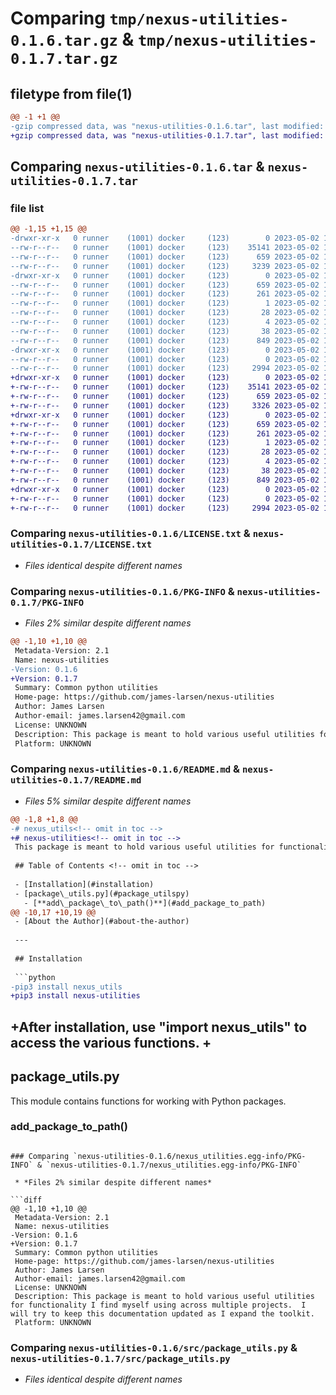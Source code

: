 # Comparing `tmp/nexus-utilities-0.1.6.tar.gz` & `tmp/nexus-utilities-0.1.7.tar.gz`

## filetype from file(1)

```diff
@@ -1 +1 @@
-gzip compressed data, was "nexus-utilities-0.1.6.tar", last modified: Tue May  2 14:33:44 2023, max compression
+gzip compressed data, was "nexus-utilities-0.1.7.tar", last modified: Tue May  2 15:41:01 2023, max compression
```

## Comparing `nexus-utilities-0.1.6.tar` & `nexus-utilities-0.1.7.tar`

### file list

```diff
@@ -1,15 +1,15 @@
-drwxr-xr-x   0 runner    (1001) docker     (123)        0 2023-05-02 14:33:44.013285 nexus-utilities-0.1.6/
--rw-r--r--   0 runner    (1001) docker     (123)    35141 2023-05-02 14:33:21.000000 nexus-utilities-0.1.6/LICENSE.txt
--rw-r--r--   0 runner    (1001) docker     (123)      659 2023-05-02 14:33:44.013285 nexus-utilities-0.1.6/PKG-INFO
--rw-r--r--   0 runner    (1001) docker     (123)     3239 2023-05-02 14:33:21.000000 nexus-utilities-0.1.6/README.md
-drwxr-xr-x   0 runner    (1001) docker     (123)        0 2023-05-02 14:33:44.013285 nexus-utilities-0.1.6/nexus_utilities.egg-info/
--rw-r--r--   0 runner    (1001) docker     (123)      659 2023-05-02 14:33:43.000000 nexus-utilities-0.1.6/nexus_utilities.egg-info/PKG-INFO
--rw-r--r--   0 runner    (1001) docker     (123)      261 2023-05-02 14:33:43.000000 nexus-utilities-0.1.6/nexus_utilities.egg-info/SOURCES.txt
--rw-r--r--   0 runner    (1001) docker     (123)        1 2023-05-02 14:33:43.000000 nexus-utilities-0.1.6/nexus_utilities.egg-info/dependency_links.txt
--rw-r--r--   0 runner    (1001) docker     (123)       28 2023-05-02 14:33:43.000000 nexus-utilities-0.1.6/nexus_utilities.egg-info/requires.txt
--rw-r--r--   0 runner    (1001) docker     (123)        4 2023-05-02 14:33:43.000000 nexus-utilities-0.1.6/nexus_utilities.egg-info/top_level.txt
--rw-r--r--   0 runner    (1001) docker     (123)       38 2023-05-02 14:33:44.013285 nexus-utilities-0.1.6/setup.cfg
--rw-r--r--   0 runner    (1001) docker     (123)      849 2023-05-02 14:33:21.000000 nexus-utilities-0.1.6/setup.py
-drwxr-xr-x   0 runner    (1001) docker     (123)        0 2023-05-02 14:33:44.013285 nexus-utilities-0.1.6/src/
--rw-r--r--   0 runner    (1001) docker     (123)        0 2023-05-02 14:33:21.000000 nexus-utilities-0.1.6/src/__init__.py
--rw-r--r--   0 runner    (1001) docker     (123)     2994 2023-05-02 14:33:21.000000 nexus-utilities-0.1.6/src/package_utils.py
+drwxr-xr-x   0 runner    (1001) docker     (123)        0 2023-05-02 15:41:01.869062 nexus-utilities-0.1.7/
+-rw-r--r--   0 runner    (1001) docker     (123)    35141 2023-05-02 15:40:45.000000 nexus-utilities-0.1.7/LICENSE.txt
+-rw-r--r--   0 runner    (1001) docker     (123)      659 2023-05-02 15:41:01.869062 nexus-utilities-0.1.7/PKG-INFO
+-rw-r--r--   0 runner    (1001) docker     (123)     3326 2023-05-02 15:40:45.000000 nexus-utilities-0.1.7/README.md
+drwxr-xr-x   0 runner    (1001) docker     (123)        0 2023-05-02 15:41:01.869062 nexus-utilities-0.1.7/nexus_utilities.egg-info/
+-rw-r--r--   0 runner    (1001) docker     (123)      659 2023-05-02 15:41:01.000000 nexus-utilities-0.1.7/nexus_utilities.egg-info/PKG-INFO
+-rw-r--r--   0 runner    (1001) docker     (123)      261 2023-05-02 15:41:01.000000 nexus-utilities-0.1.7/nexus_utilities.egg-info/SOURCES.txt
+-rw-r--r--   0 runner    (1001) docker     (123)        1 2023-05-02 15:41:01.000000 nexus-utilities-0.1.7/nexus_utilities.egg-info/dependency_links.txt
+-rw-r--r--   0 runner    (1001) docker     (123)       28 2023-05-02 15:41:01.000000 nexus-utilities-0.1.7/nexus_utilities.egg-info/requires.txt
+-rw-r--r--   0 runner    (1001) docker     (123)        4 2023-05-02 15:41:01.000000 nexus-utilities-0.1.7/nexus_utilities.egg-info/top_level.txt
+-rw-r--r--   0 runner    (1001) docker     (123)       38 2023-05-02 15:41:01.869062 nexus-utilities-0.1.7/setup.cfg
+-rw-r--r--   0 runner    (1001) docker     (123)      849 2023-05-02 15:40:45.000000 nexus-utilities-0.1.7/setup.py
+drwxr-xr-x   0 runner    (1001) docker     (123)        0 2023-05-02 15:41:01.869062 nexus-utilities-0.1.7/src/
+-rw-r--r--   0 runner    (1001) docker     (123)        0 2023-05-02 15:40:45.000000 nexus-utilities-0.1.7/src/__init__.py
+-rw-r--r--   0 runner    (1001) docker     (123)     2994 2023-05-02 15:40:45.000000 nexus-utilities-0.1.7/src/package_utils.py
```

### Comparing `nexus-utilities-0.1.6/LICENSE.txt` & `nexus-utilities-0.1.7/LICENSE.txt`

 * *Files identical despite different names*

### Comparing `nexus-utilities-0.1.6/PKG-INFO` & `nexus-utilities-0.1.7/PKG-INFO`

 * *Files 2% similar despite different names*

```diff
@@ -1,10 +1,10 @@
 Metadata-Version: 2.1
 Name: nexus-utilities
-Version: 0.1.6
+Version: 0.1.7
 Summary: Common python utilities
 Home-page: https://github.com/james-larsen/nexus-utilities
 Author: James Larsen
 Author-email: james.larsen42@gmail.com
 License: UNKNOWN
 Description: This package is meant to hold various useful utilities for functionality I find myself using across multiple projects.  I will try to keep this documentation updated as I expand the toolkit.
 Platform: UNKNOWN
```

### Comparing `nexus-utilities-0.1.6/README.md` & `nexus-utilities-0.1.7/README.md`

 * *Files 5% similar despite different names*

```diff
@@ -1,8 +1,8 @@
-# nexus_utils<!-- omit in toc -->
+# nexus-utilities<!-- omit in toc -->
 This package is meant to hold various useful utilities for functionality I find myself using across multiple projects.  I will try to keep this documentation updated as I expand the toolkit.  Feel free to use these if you find them valuable and I welcome any feedback.
 
 ## Table of Contents <!-- omit in toc -->
 
 - [Installation](#installation)
 - [package\_utils.py](#package_utilspy)
   - [**add\_package\_to\_path()**](#add_package_to_path)
@@ -10,17 +10,19 @@
 - [About the Author](#about-the-author)
 
 ---
 
 ## Installation
 
 ```python
-pip3 install nexus_utils
+pip3 install nexus-utilities
 ```
 
+After installation, use "import nexus_utils" to access the various functions.
+
 ---
 
 ## package_utils.py
 
 This module contains functions for working with Python packages.
 
 ### **add_package_to_path()**
```

### Comparing `nexus-utilities-0.1.6/nexus_utilities.egg-info/PKG-INFO` & `nexus-utilities-0.1.7/nexus_utilities.egg-info/PKG-INFO`

 * *Files 2% similar despite different names*

```diff
@@ -1,10 +1,10 @@
 Metadata-Version: 2.1
 Name: nexus-utilities
-Version: 0.1.6
+Version: 0.1.7
 Summary: Common python utilities
 Home-page: https://github.com/james-larsen/nexus-utilities
 Author: James Larsen
 Author-email: james.larsen42@gmail.com
 License: UNKNOWN
 Description: This package is meant to hold various useful utilities for functionality I find myself using across multiple projects.  I will try to keep this documentation updated as I expand the toolkit.
 Platform: UNKNOWN
```

### Comparing `nexus-utilities-0.1.6/src/package_utils.py` & `nexus-utilities-0.1.7/src/package_utils.py`

 * *Files identical despite different names*

